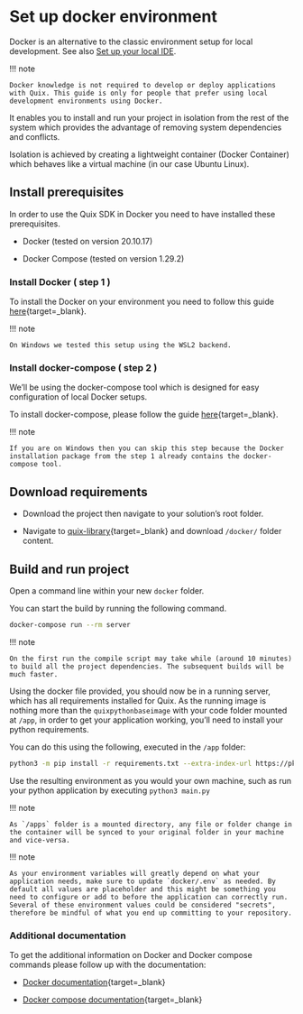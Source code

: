 # Set up docker environment

Docker is an alternative to the classic environment setup for local development. See also [Set up your local IDE](/sdk/python-setup).

!!! note

	Docker knowledge is not required to develop or deploy applications with Quix. This guide is only for people that prefer using local development environments using Docker.

It enables you to install and run your project in isolation from the rest of the system which provides the advantage of removing system dependencies and conflicts.

Isolation is achieved by creating a lightweight container (Docker Container) which behaves like a virtual machine (in our case Ubuntu Linux).

## Install prerequisites

In order to use the Quix SDK in Docker you need to have installed these prerequisites.

  - Docker (tested on version 20.10.17)

  - Docker Compose (tested on version 1.29.2)

### Install Docker ( step 1 )

To install the Docker on your environment you need to follow this guide [here](https://docs.docker.com/get-docker/){target=_blank}.

!!! note

	On Windows we tested this setup using the WSL2 backend.

### Install docker-compose ( step 2 )

We’ll be using the docker-compose tool which is designed for easy configuration of local Docker setups.

To install docker-compose, please follow the guide [here](https://docs.docker.com/compose/install/){target=_blank}.

!!! note

	If you are on Windows then you can skip this step because the Docker installation package from the step 1 already contains the docker-compose tool.

## Download requirements

  - Download the project then navigate to your solution’s root folder.

  - Navigate to [quix-library](https://github.com/quixai/quix-library/tree/main/python/local-development){target=_blank} and download `/docker/` folder content.

## Build and run project

Open a command line within your new `docker` folder.

You can start the build by running the following command.

``` bash
docker-compose run --rm server
```

!!! note

	On the first run the compile script may take while (around 10 minutes) to build all the project dependencies. The subsequent builds will be much faster.

Using the docker file provided, you should now be in a running server, which has all requirements installed for Quix. As the running image is nothing more than the `quixpythonbaseimage` with your code folder mounted at `/app`, in order to get your application working, you’ll need to install your python requirements.

You can do this using the following, executed in the `/app` folder:

``` bash
python3 -m pip install -r requirements.txt --extra-index-url https://pkgs.dev.azure.com/quix-analytics/53f7fe95-59fe-4307-b479-2473b96de6d1/_packaging/public/pypi/simple/
```

Use the resulting environment as you would your own machine, such as run your python application by executing `python3 main.py`

!!! note

	As `/apps` folder is a mounted directory, any file or folder change in the container will be synced to your original folder in your machine and vice-versa.

!!! note

	As your environment variables will greatly depend on what your application needs, make sure to update `docker/.env` as needed. By default all values are placeholder and this might be something you need to configure or add to before the application can correctly run. Several of these environment values could be considered "secrets", therefore be mindful of what you end up committing to your repository.

### Additional documentation

To get the additional information on Docker and Docker compose commands please follow up with the documentation:

  - [Docker documentation](https://docs.docker.com/reference/){target=_blank}

  - [Docker compose documentation](https://docs.docker.com/compose/){target=_blank}
